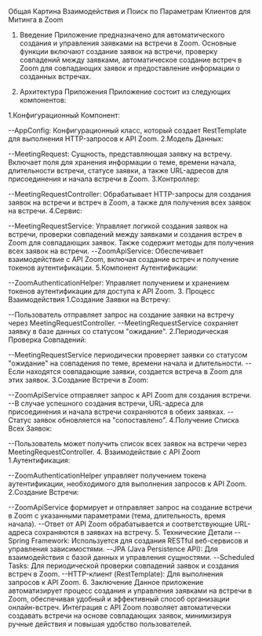 Общая Картина Взаимодействия и Поиск по Параметрам Клиентов для Митинга в Zoom
1. Введение
Приложение предназначено для автоматического создания и управления заявками на встречи в Zoom. Основные функции включают создание заявок на встречи, проверку совпадений между заявками, автоматическое создание встреч в Zoom для совпадающих заявок и предоставление информации о созданных встречах.

2. Архитектура Приложения
Приложение состоит из следующих компонентов:

  1.Конфигурационный Компонент:

  --AppConfig: Конфигурационный класс, который создает RestTemplate для выполнения HTTP-запросов к API Zoom.
  2.Модель Данных:

  --MeetingRequest: Сущность, представляющая заявку на встречу. Включает поля для хранения информации о теме, времени начала, длительности встречи, статусе заявки, а также URL-адресов для присоединения и начала встречи в Zoom.
  3.Контроллер:

  --MeetingRequestController: Обрабатывает HTTP-запросы для создания заявок на встречи и встреч в Zoom, а также для получения всех заявок на встречи.
  4.Сервис:

  --MeetingRequestService: Управляет логикой создания заявок на встречи, проверки совпадений между заявками и создания встреч в Zoom для совпадающих заявок. Также содержит методы для получения всех заявок на встречи.
  --ZoomApiService: Обеспечивает взаимодействие с API Zoom, включая создание встреч и получение токенов аутентификации.
  5.Компонент Аутентификации:

  --ZoomAuthenticationHelper: Управляет получением и хранением токенов аутентификации для доступа к API Zoom.
3. Процесс Взаимодействия
  1.Создание Заявки на Встречу:

  --Пользователь отправляет запрос на создание заявки на встречу через MeetingRequestController.
  --MeetingRequestService сохраняет заявку в базе данных со статусом "ожидание".
  2.Периодическая Проверка Совпадений:

  --MeetingRequestService периодически проверяет заявки со статусом "ожидание" на совпадения по теме, времени начала и длительности.
  --Если находятся совпадающие заявки, создается встреча в Zoom для этих заявок.
  3.Создание Встречи в Zoom:

  --ZoomApiService отправляет запрос к API Zoom для создания встречи.
  --В случае успешного создания встречи, URL-адреса для присоединения и начала встречи сохраняются в обеих заявках.
  --Статус заявок обновляется на "сопоставлено".
  4.Получение Списка Всех Заявок:

  --Пользователь может получить список всех заявок на встречи через MeetingRequestController.
4. Взаимодействие с API Zoom
  1.Аутентификация:

  --ZoomAuthenticationHelper управляет получением токена аутентификации, необходимого для выполнения запросов к API Zoom.
  2.Создание Встречи:

  --ZoomApiService формирует и отправляет запрос на создание встречи в Zoom с указанными параметрами (тема, длительность, время начала).
  --Ответ от API Zoom обрабатывается и соответствующие URL-адреса сохраняются в заявках на встречу.
5. Технические Детали
  --Spring Framework: Используется для создания RESTful веб-сервисов и управления зависимостями.
  --JPA (Java Persistence API): Для взаимодействия с базой данных и управления сущностями.
  --Scheduled Tasks: Для периодической проверки совпадений заявок и создания встреч в Zoom.
  --HTTP-клиент (RestTemplate): Для выполнения запросов к API Zoom.
6. Заключение
Данное приложение автоматизирует процесс создания и управления заявками на встречи в Zoom, обеспечивая удобный и эффективный способ организации онлайн-встреч. Интеграция с API Zoom позволяет автоматически создавать встречи на основе совпадающих заявок, минимизируя ручные действия и повышая удобство пользователей.


